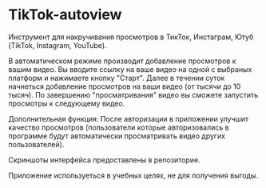 # TikTok-autoview
Инструмент для накручивания просмотров в ТикТок, Инстаграм, Ютуб (TikTok, Instagram, YouTube).

В автоматическом режиме производит добавление просмотров к вашим видео. Вы вводите ссылку на ваше видео на одной с выбраных платформ и нажимаете кнопку "Старт". Далее в течении суток начнеться добавление просмотров на ваши видео (от тысячи до 10 тысяч). По завершению "просматривания" видео вы сможете запустить просмотры к следующему видео.

Дополнительная функция: После авторизации в приложении улучшит качество просмотров (пользователи которые авторизовались в программе будут автоматически просматривать видео других пользователей).

Скриншоты интерфейса предоставлены в репозиторие.

Приложение используеться в учебных целях, не для получения выгоды.
